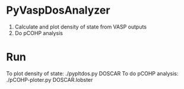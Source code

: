 # PyVaspDosAnalyzer

1. Calculate and plot density of state from VASP outputs 
2. Do pCOHP analysis

# Run
To plot density of state: ./pypltdos.py DOSCAR 
To do pCOHP analysis: ./pCOHP-ploter.py DOSCAR.lobster 
